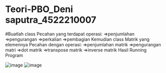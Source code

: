 # Teori-PBO_Deni saputra_4522210007
#Buatlah class Pecahan yang terdapat operasi: =>penjumlahan =>pengurangan =>perkalian =>pembagian
Kemudian class Matrik yang elemennya Pecahan dengan operasi: =>penjumlahan matrik =>pengurangan matri =>dot matrik =>transpose matrik =>inverse matrik
Hasil Running Program

![image](https://github.com/DeniSaputra1/Teori-PBO/assets/145963420/1c267332-252b-44d7-b4c2-0c0bcf7a4fc3)
![image](https://github.com/DeniSaputra1/Teori-PBO/assets/145963420/19562c6b-e58e-4552-a165-8b7920a776f3)

